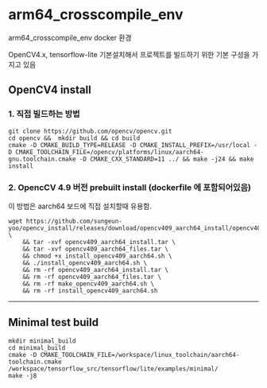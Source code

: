 # arm64_crosscompile_env
arm64_crosscompile_env docker 환경

OpenCV4.x, tensorflow-lite 기본설치해서 프로젝트를 빌드하기 위한 기본 구성을 가지고 있음

## OpenCV4 install
### 1. 직접 빌드하는 방법
```
git clone https://github.com/opencv/opencv.git
cd opencv &&  mkdir build && cd build
cmake -D CMAKE_BUILD_TYPE=RELEASE -D CMAKE_INSTALL_PREFIX=/usr/local -D CMAKE_TOOLCHAIN_FILE=/opencv/platforms/linux/aarch64-gnu.toolchain.cmake -D CMAKE_CXX_STANDARD=11 ../ && make -j24 && make install
```
### 2. OpencCV 4.9 버전 prebuilt install (dockerfile 에 포함되어있음)
이 방법은 aarch64 보드에 직접 설치할때 유용함.
```
wget https://github.com/sungeun-yoo/opencv_install/releases/download/opencv409_aarch64_install/opencv409_aarch64_install.tar \
    && tar -xvf opencv409_aarch64_install.tar \
    && tar -xvf opencv409_aarch64_files.tar \
    && chmod +x install_opencv409_aarch64.sh \
    && ./install_opencv409_aarch64.sh \
    && rm -rf opencv409_aarch64_install.tar \
    && rm -rf opencv409_aarch64_files.tar \
    && rm -rf make_opencv409_aarch64.sh \
    && rm -rf install_opencv409_aarch64.sh
```

---
## Minimal test build
```
mkdir minimal_build
cd minimal_build
cmake -D CMAKE_TOOLCHAIN_FILE=/workspace/linux_toolchain/aarch64-toolchain.cmake /workspace/tensorflow_src/tensorflow/lite/examples/minimal/
make -j8
```


